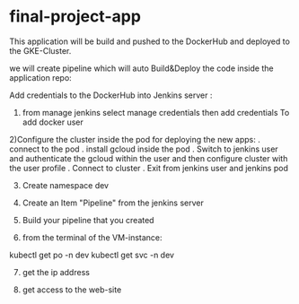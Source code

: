 # final-project-app

This application will be build and 
pushed to the DockerHub and deployed 
to the GKE-Cluster.


we will create pipeline 
which will auto Build&Deploy the code inside the application repo:

Add credentials to the DockerHub into Jenkins server :

1) from manage jenkins select manage credentials then add credentials
To add docker user

2)Configure the cluster inside the pod for deploying the new apps:
. connect to the pod
. install gcloud inside the pod
. Switch to jenkins user and authenticate the gcloud within the user and then configure cluster with the user profile
. Connect to cluster 
. Exit from jenkins user and jenkins pod

3) Create namespace dev

4) Create an Item "Pipeline" from the jenkins server

5) Build your pipeline that you created

6) from the terminal of the VM-instance:

kubectl get po -n dev
kubectl get svc -n dev

7) get the ip address

8) get access to the web-site
